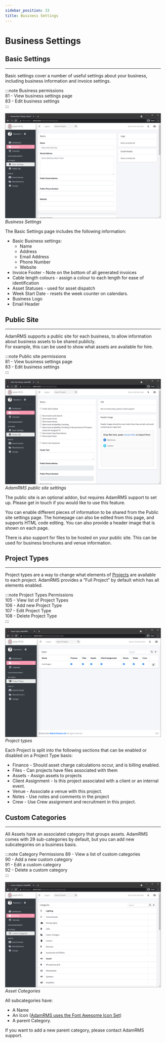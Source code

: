 ```yaml
---
sidebar_position: 33
title: Business Settings
---
```


# Business Settings

## Basic Settings
---
Basic settings cover a number of useful settings about your business, including business information and invoice settings.

:::note Business permissions  
81 - View business settings page  
83 - Edit business settings  
:::

![Basic Settings](../../../static/img/tutorial/businesses/settings-basic.png)
*Business Settings*

The Basic Settings page includes the following information:
- Basic Business settings:
  - Name
  - Address 
  - Email Address
  - Phone Number
  - Website
- Invoice Footer - Note on the bottom of all generated invoices
- Cable length colours - assign a colour to each length for ease of identification
- Asset Statuses - used for asset dispatch
- Week Start Date - resets the week counter on calendars.
- Business Logo
- Email Header

## Public Site
---
AdamRMS supports a public site for each business, to allow information about business assets to be shared publicly.  
For example, this can be used to show what assets are available for hire.

:::note Public site permissions  
81 - View business settings page  
83 - Edit business settings   
:::

![Public site settings](../../../static/img/tutorial/businesses/settings-publicSite.png)
*AdamRMS public site settings*

The public site is an optional addon, but requires AdamRMS support to set up. Please get in touch if you would like to use this feature.

You can enable different pieces of information to be shared from the Public site settings page. The homepage can also be edited from this page, and supports HTML code editing. You can also provide a header image that is shown on each page.

There is also support for files to be hosted on your public site. This can be used for business brochures and venue information.

## Project Types
---
Project types are a way to change what elements of [Projects](../projects/projects) are available to each project. AdamRMS provides a “Full Project” by default which has all elements enabled.

:::note Project Types Permissions  
105	- View list of Project Types  
106	- Add new Project Type  
107	- Edit Project Type  
108 - Delete Project Type  
:::

![Custom project types](../../../static/img/tutorial/businesses/settings-types.png)
*Project types*

Each Project is split into the following sections that can be enabled or disabled on a Project Type basis:
- Finance - Should asset charge calculations occur, and is billing enabled.
- Files - Can projects have files associated with them
- Assets - Assign assets to projects
- Client Assignment - Is this project associated with a client or an internal event.
- Venue - Associate a venue with this project.
- Notes - Use notes and comments in the project
- Crew - Use Crew assignment and recruitment in this project.

## Custom Categories
---
All Assets have an associated category that groups assets. AdamRMS comes with 29 sub-categories by default, but you can add new subcategories on a business basis.

:::note Category Permissions
89 - View a list of custom categories  
90 - Add a new custom category  
91 - Edit a custom category  
92 - Delete a custom category  
:::

![Custom asset categories](../../../static/img/tutorial/businesses/settings-category.png)
*Asset Categories*

All subcategories have:
- A Name
- An Icon ([AdamRMS uses the Font Awesome Icon Set](https://fontawesome.com/v5.15/icons?d=gallery&p=2&m=free))
- A parent Category.

If you want to add a new parent category, please contact AdamRMS support.
